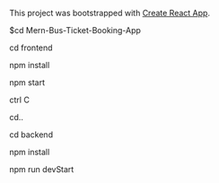 This project was bootstrapped with [Create React App](https://github.com/facebook/create-react-app).


$cd Mern-Bus-Ticket-Booking-App



cd frontend



npm install


npm start


ctrl C


cd..


cd backend


npm install


npm run devStart



